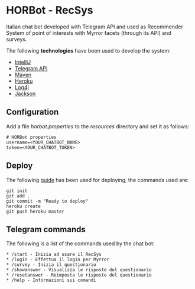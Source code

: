# HORBot - RecSys

Italian chat bot developed with Telegram API and used as Recommender System of point of interests with Myrror facets (through its API) and surveys.

The following **technologies** have been used to develop the system:
* [IntelliJ](https://www.jetbrains.com/idea/)
* [Telegram API](https://core.telegram.org/)
* [Maven](https://maven.apache.org/)
* [Heroku](https://devcenter.heroku.com/categories/deployment)
* [Log4j](https://logging.apache.org/log4j/2.x/)
* [Jackson](https://github.com/FasterXML/jackson-databind)

## Configuration

Add a file _horbot.properties_ to the _resources_ directory and set it as follows:

```
# HORBot properties
username=<YOUR_CHATBOT_NAME>
token=<YOUR_CHATBOT_TOKEN>
```

## Deploy

The following [guide](https://devcenter.heroku.com/articles/run-non-web-java-processes-on-heroku) has been used for deploying, the commands used are:

```
git init
git add .
git commit -m "Ready to deploy"
heroku create
git push heroku master
```

## Telegram commands

The following is a list of the commands used by the chat bot:

```
* /start - Inizia ad usare il RecSys
* /login - Effettua il login per Myrror
* /survey - Inizia il questionario
* /showanswer - Visualizza le risposte del questionario
* /resetanswer - Reimposta le risposte del questionario
* /help - Informazioni sui comandi
```